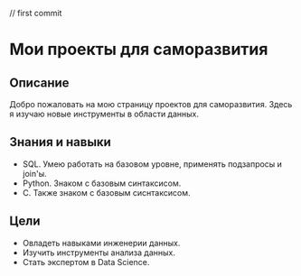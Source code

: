 // first commit
# Мои проекты для саморазвития

## Описание
Добро пожаловать на мою страницу проектов для саморазвития. Здесь я изучаю новые инструменты в области данных.

## Знания и навыки
- SQL. Умею работать на базовом уровне, применять подзапросы и join'ы.
- Python. Знаком с базовым синтаксисом.
- C. Также знаком с базовым сиснтаксисом.

## Цели
- Овладеть навыками инженерии данных.
- Изучить инструменты анализа данных.
- Стать экспертом в Data Science.
